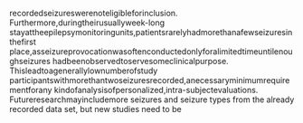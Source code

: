 recordedseizureswerenoteligibleforinclusion. Furthermore,duringtheirusuallyweek-long
stayattheepilepsymonitoringunits,patientsrarelyhadmorethanafewseizuresinthefirst
place,asseizureprovocationwasoftenconductedonlyforalimitedtimeuntilenoughseizures
hadbeenobservedtoservesomeclinicalpurpose. Thisleadtoagenerallylownumberofstudy
participantswithmorethantwoseizuresrecorded,anecessaryminimumrequirementforany
kindofanalysisofpersonalized,intra-subjectevaluations. Futureresearchmayincludemore
seizures and seizure types from the already recorded data set, but new studies need to be